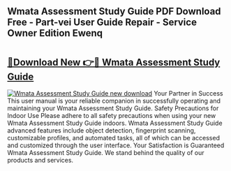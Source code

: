 ## Wmata Assessment Study Guide PDF Download Free - Part-vei User Guide Repair - Service Owner Edition Ewenq

# <h2><a href="http://bc67699.oget.top/?id=Wmata+Assessment+Study+Guide">🔗Download New 👉🔴 Wmata Assessment Study Guide</a></h2>

[![Wmata Assessment Study Guide new download](https://i.imgur.com/5g1atiW.png)](http://bc67699.oget.top/?id=Wmata+Assessment+Study+Guide)
Your Partner in Success This user manual is your reliable companion in successfully operating and maintaining your Wmata Assessment Study Guide. Safety Precautions for Indoor Use Please adhere to all safety precautions when using your new Wmata Assessment Study Guide indoors. Wmata Assessment Study Guide advanced features include object detection, fingerprint scanning, customizable profiles, and automated tasks, all of which can be accessed and customized through the user interface. Your Satisfaction is Guaranteed Wmata Assessment Study Guide. We stand behind the quality of our products and services.
